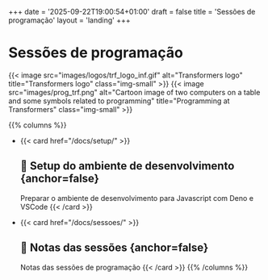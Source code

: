 +++
date = '2025-09-22T19:00:54+01:00'
draft = false
title = 'Sessões de programação'
layout = 'landing'
+++

# Sessões de programação

{{< image src="images/logos/trf_logo_inf.gif" alt="Transformers logo" title="Transformers logo" class="img-small" >}}
{{< image src="images/prog_trf.png" alt="Cartoon image of two computers on a table and some symbols related to programming" title="Programming at Transformers" class="img-small" >}}


{{% columns %}}
- {{< card href="/docs/setup/" >}}
  ## 🔧 Setup do ambiente de desenvolvimento {anchor=false}
  
  Preparar o ambiente de desenvolvimento para Javascript com Deno e VSCode
  {{< /card >}}

- {{< card href="/docs/sessoes/" >}}
  ## 📝 Notas das sessões {anchor=false}
  
  Notas das sessões de programação
  {{< /card >}}
{{% /columns %}}